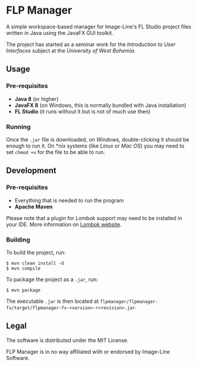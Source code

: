 # FLP Manager

A simple workspace-based manager for Image-Line's FL Studio project files written in Java using the JavaFX GUI toolkit.

The project has started as a seminar work for the *Introduction to User Interfaces* subject at the *University of West Bohemia*.

## Usage

### Pre-requisites

 * **Java 8** (or higher)
 * **JavaFX 8** (on Windows, this is normally bundled with Java installation)
 * **FL Studio** (it runs without it but is not of much use then)

### Running

Once the `.jar` file is downloaded, on *Windows*, double-clicking it should be enough to run it. On **nix* systems (like *Linux* or *Mac OS*) you may need to set `chmod +x` for the file to be able to run.

## Development

### Pre-requisites

 * Everything that is needed to run the program
 * **Apache Maven**
 
Please note that a plugin for *Lombok* support may need to be installed in your IDE. More information on [Lombok website](https://projectlombok.org/).
 
### Building

To build the project, run:

```
$ mvn clean install -U
$ mvn compile
```

To package the project as a `.jar`, run:

```
$ mvn package
```

The executable `.jar` is then located at `flpmanager/flpmanager-fx/target/flpmanager-fx-<version>-r<revision>.jar`.

## Legal

The software is distributed under the MIT License.

FLP Manager is in no way affiliated with or endorsed by Image-Line Software.
